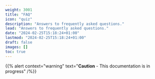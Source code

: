 ```yaml
---
weight: 3001
title: "FAQ"
icon: "quiz"
description: "Answers to frequently asked questions."
lead: "Answers to frequently asked questions."
date: "2024-02-25T15:18:24+01:00"
lastmod: "2024-02-25T15:18:24+01:00"
draft: false
images: []
toc: true
---
```


{{% alert context="warning" text="**Caution** - This documentation is in progress" /%}}